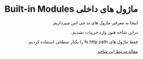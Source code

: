 # <h1 dir="rtl"> ماژول های داخلی Built-in Modules </h1>


<div dir="rtl">
اینجا به معرفی ماژول های ند جی اس میپردازیم. 

دراین شاخه هنوز وارد جزییات نشدیم. 

فقط ماژول های fs http path را یکبار سطحی استفاده کردیم.

[مقاله مرتبط این شاخه](https://juniorfrontend.ir/%d8%b1%d8%a7%d9%87-%d8%a7%d9%86%d8%af%d8%a7%d8%b2%db%8c-%d8%b3%d8%b1%d9%88%d8%b1-node-js-%d8%a8%d8%a7-%d9%85%d8%a7%da%98%d9%88%d9%84-http/)
</div>


